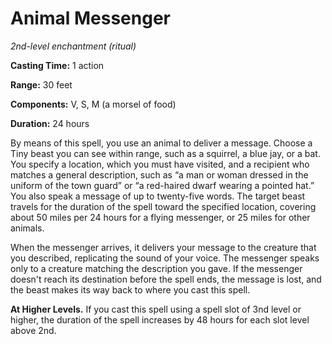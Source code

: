 <title>Animal Messenger</title>

# Animal Messenger

_2nd-level enchantment (ritual)_

**Casting Time:** 1 action

**Range:** 30 feet

**Components:** V, S, M (a morsel of food)

**Duration:** 24 hours

By means of this spell, you use an animal to
deliver a message. Choose a Tiny beast you
can see within range, such as a squirrel, a
blue jay, or a bat. You specify a location,
which you must have visited, and a recipient
who matches a general description, such as “a
man or woman dressed in the uniform of the
town guard” or “a red-haired dwarf wearing a
pointed hat.” You also speak a message of up
to twenty-five words. The target beast
travels for the duration of the spell toward
the specified location, covering about 50
miles per 24 hours for a flying messenger, or
25 miles for other animals.

When the messenger arrives, it delivers your
message to the creature that you described,
replicating the sound of your voice. The
messenger speaks only to a creature matching
the description you gave. If the messenger
doesn't reach its destination before the
spell ends, the message is lost, and the
beast makes its way back to where you cast
this spell.

**At Higher Levels.** If you cast this spell
using a spell slot of 3nd level or higher,
the duration of the spell increases by 48
hours for each slot level above 2nd.

